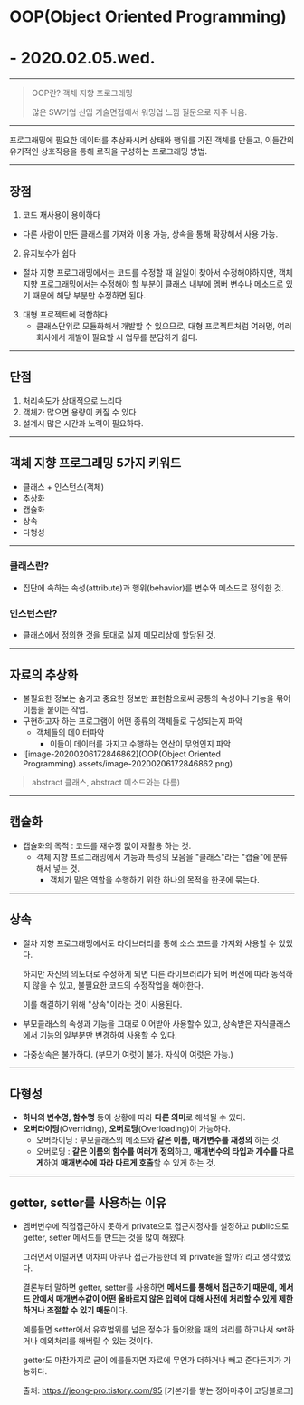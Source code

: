 # 		OOP(Object Oriented Programming)

# 		- 2020.02.05.wed.

---

> OOP란?  객체 지향 프로그래밍
>
> 많은 SW기업 신입 기술면접에서 워밍업 느낌 질문으로 자주 나옴.

---

프로그래밍에 필요한 데이터를 추상화시켜 상태와 행위를 가진 객체를 만들고, 이들간의 유기적인 상호작용을 통해 로직을 구성하는 프로그래밍 방법.

---

## 		장점

1.  코드 재사용이 용이하다
   - 다른 사람이 만든 클래스를 가져와 이용 가능, 상속을 통해 확장해서 사용 가능.
2.  유지보수가 쉽다
   - 절차 지향 프로그래밍에서는 코드를 수정할 때 일일이 찾아서 수정해야하지만, 객체 지향 프로그래밍에서는 수정해야 할 부분이 클래스 내부에 멤버 변수나 메소드로 있기 때문에 해당 부분만 수정하면 된다.
3. 대형 프로젝트에 적합하다
   -  클래스단위로 모듈화해서 개발할 수 있으므로, 대형 프로젝트처럼 여러명, 여러회사에서 개발이 필요할 시 업무를 분담하기 쉽다.

---

## 		단점

1. 처리속도가 상대적으로 느리다
2. 객체가 많으면 용량이 커질 수 있다
3. 설계시 많은 시간과 노력이 필요하다.

---

## 		객체 지향 프로그래밍 5가지 키워드

-  클래스 + 인스턴스(객체)
-  추상화
-  캡슐화
-  상속
-  다형성

---

### 		클래스란?

- 집단에 속하는 속성(attribute)과 행위(behavior)를 변수와 메소드로 정의한 것.

### 인스턴스란?

- 클래스에서 정의한 것을 토대로 실제 메모리상에 할당된 것.

---

## 		자료의 추상화

- 불필요한 정보는 숨기고 중요한 정보만 표현함으로써 공통의 속성이나 기능을 묶어 이름을 붙이는 작업.
- 구현하고자 하는 프로그램이 어떤 종류의 객체들로 구성되는지 파악
  - 객체들의 데이터파악
    - 이들이 데이터를 가지고 수행하는 연산이 무엇인지 파악
- ![image-20200206172846862](OOP(Object Oriented Programming).assets/image-20200206172846862.png)

> abstract 클래스, abstract 메소드와는 다름)

---

## 		캡슐화

- 캡슐화의 목적 : 코드를 재수정 없이 재활용 하는 것.
  - 객체 지향 프로그래밍에서 기능과 특성의 모음을 "클래스"라는 "캡슐"에 분류해서 넣는 것.
    - 객체가 맡은 역할을 수행하기 위한 하나의 목적을 한곳에 묶는다.

---

## 		상속

- 절차 지향 프로그래밍에서도 라이브러리를 통해 소스 코드를 가져와 사용할 수 있었다. 

  하지만 자신의 의도대로 수정하게 되면 다른 라이브러리가 되어 버전에 따라 동적하지 않을 수 있고, 불필요한 코드의 수정작업을 해야한다.

  이를 해결하기 위해 "상속"이라는 것이 사용된다.

- 부모클래스의 속성과 기능을 그대로 이어받아 사용할수 있고, 상속받은 자식클래스에서 기능의 일부분만 변경하여 사용할 수 있다.

- 다중상속은 불가하다. (부모가 여럿이 불가. 자식이 여럿은 가능.)

---

## 		다형성

- **하나의 변수명, 함수명** 등이 상황에 따라 **다른 의미**로 해석될 수 있다.
- **오버라이딩**(Overriding), **오버로딩**(Overloading)이 가능하다.
  - 오버라이딩 : 부모클래스의 메소드와 **같은 이름, 매개변수를 재정의** 하는 것.
  - 오버로딩 : **같은 이름의 함수를 여러개 정의**하고, **매개변수의 타입과 개수를 다르게**하여 **매개변수에 따라 다르게 호출**할 수 있게 하는 것.

---







## 		getter, setter를 사용하는 이유

- 멤버변수에 직접접근하지 못하게 private으로 접근지정자를 설정하고 public으로 getter, setter 메서드를 만드는 것을 많이 해왔다.

  그러면서 이럴꺼면 어차피 아무나 접근가능한데 왜 private을 할까? 라고 생각했었다.

  결론부터 말하면 getter, setter를 사용하면 **메서드를 통해서 접근하기 때문에, 메서드 안에서 매개변수같이 어떤 올바르지 않은 입력에 대해 사전에 처리할 수 있게 제한하거나 조절할 수 있기 때문**이다.

  예를들면 setter에서 유효범위를 넘은 정수가 들어왔을 때의 처리를 하고나서 set하거나 예외처리를 해버릴 수 있는 것이다.

  getter도 마찬가지로 굳이 예를들자면 자료에 무언가 더하거나 빼고 준다든지가 가능하다.

  

  출처: https://jeong-pro.tistory.com/95 [기본기를 쌓는 정아마추어 코딩블로그]

